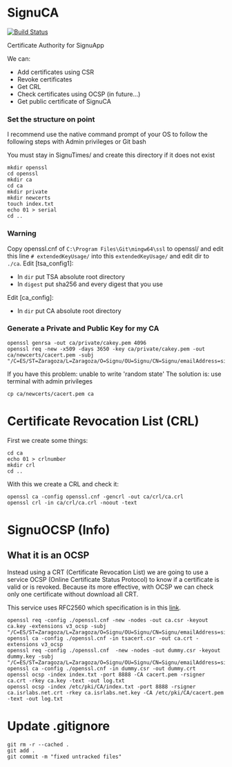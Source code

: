# SignuCA

[![Build Status](https://travis-ci.com/marcosruiz/SignuCA.svg?branch=master)](https://travis-ci.com/marcosruiz/SignuCA)

Certificate Authority for SignuApp

We can:
 - Add certificates using CSR
 - Revoke certificates
 - Get CRL
 - Check certificates using OCSP (in future...)
 - Get public certificate of SignuCA

### Set the structure on point

I recommend use the native command prompt of your OS to follow the following steps with Admin privileges or Git bash

You must stay in SignuTimes/ and create this directory if it does not exist

~~~
mkdir openssl
cd openssl
mkdir ca
cd ca
mkdir private
mkdir newcerts
touch index.txt
echo 01 > serial
cd ..
~~~

### Warning

Copy openssl.cnf of `C:\Program Files\Git\mingw64\ssl` to openssl/ and edit this line `# extendedKeyUsage/` into this `extendedKeyUsage/` and edit dir to `./ca`.
Edit [tsa_config1]:

- In `dir` put TSA absolute root directory
- In `digest` put sha256 and every digest that you use

Edit [ca_config]:

- In `dir` put CA absolute root directory



### Generate a Private and Public Key for my CA

~~~
openssl genrsa -out ca/private/cakey.pem 4096
openssl req -new -x509 -days 3650 -key ca/private/cakey.pem -out ca/newcerts/cacert.pem -subj "/C=ES/ST=Zaragoza/L=Zaragoza/O=Signu/OU=Signu/CN=Signu/emailAddress=signu.app@gmail.com"
~~~

If you have this problem: unable to write 'random state'
The solution is: use terminal with admin privileges

~~~
cp ca/newcerts/cacert.pem ca
~~~

# Certificate Revocation List (CRL)

First we create some things:
~~~
cd ca
echo 01 > crlnumber
mkdir crl
cd ..
~~~

With this we create a CRL and check it:
~~~
openssl ca -config openssl.cnf -gencrl -out ca/crl/ca.crl
openssl crl -in ca/crl/ca.crl -noout -text
~~~

# SignuOCSP (Info)

## What it is an OCSP

Instead using a CRT (Certificate Revocation List) we are going to use a service OCSP (Online Certificate Status Protocol) to know if a certificate is valid or is revoked.
Because its more effective, with OCSP we can check only one certificate without download all CRT.

This service uses RFC2560 which specification is in this [link](https://www.ietf.org/rfc/rfc2560.txt).

~~~
openssl req -config ./openssl.cnf -new -nodes -out ca.csr -keyout ca.key -extensions v3_ocsp -subj "/C=ES/ST=Zaragoza/L=Zaragoza/O=Signu/OU=Signu/CN=Signu/emailAddress=signu.app@gmail.com"
openssl ca -config ./openssl.cnf -in tsacert.csr -out ca.crt -extensions v3_ocsp
openssl req -config ./openssl.cnf  -new -nodes -out dummy.csr -keyout dummy.key -subj "/C=ES/ST=Zaragoza/L=Zaragoza/O=Signu/OU=Signu/CN=Signu/emailAddress=signu.app@gmail.com"
openssl ca -config ./openssl.cnf -in dummy.csr -out dummy.crt
openssl ocsp -index index.txt -port 8888 -CA cacert.pem -rsigner ca.crt -rkey ca.key -text -out log.txt
openssl ocsp -index /etc/pki/CA/index.txt -port 8888 -rsigner ca.isrlabs.net.crt -rkey ca.isrlabs.net.key -CA /etc/pki/CA/cacert.pem -text -out log.txt
~~~


# Update .gitignore

~~~
git rm -r --cached .
git add .
git commit -m "fixed untracked files"
~~~

